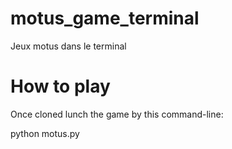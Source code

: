 # motus_game_terminal
Jeux motus dans le terminal

# How to play

Once cloned lunch the game by this command-line:

  python motus.py
